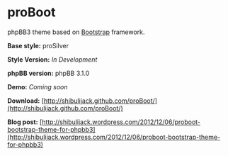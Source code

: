 proBoot
=======

phpBB3 theme based on [Bootstrap](http://twitter.github.com/bootstrap/) framework.

**Base style:** proSilver

**Style Version:** *In Development*

**phpBB version:** phpBB 3.1.0

**Demo:** *Coming soon*

**Download:** [http://shibulijack.github.com/proBoot/](http://shibulijack.github.com/proBoot/)

**Blog post:** [http://shibulijack.wordpress.com/2012/12/06/proboot-bootstrap-theme-for-phpbb3](http://shibulijack.wordpress.com/2012/12/06/proboot-bootstrap-theme-for-phpbb3)